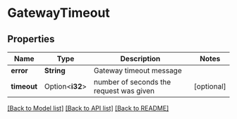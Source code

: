 # GatewayTimeout

## Properties

Name | Type | Description | Notes
------------ | ------------- | ------------- | -------------
**error** | **String** | Gateway timeout message | 
**timeout** | Option<**i32**> | number of seconds the request was given | [optional]

[[Back to Model list]](../README.md#documentation-for-models) [[Back to API list]](../README.md#documentation-for-api-endpoints) [[Back to README]](../README.md)


